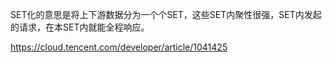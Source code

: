 SET化的意思是将上下游数据分为一个个SET，这些SET内聚性很强，SET内发起的请求，在本SET内就能全程响应。

https://cloud.tencent.com/developer/article/1041425